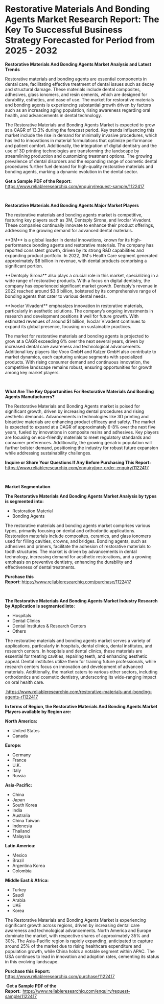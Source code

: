 <p><h1>Restorative Materials And Bonding Agents Market Research Report: The Key To Successful Business Strategy Forecasted for Period from 2025 - 2032</h1></p><p><strong>Restorative Materials And Bonding Agents Market Analysis and Latest Trends</strong></p>
<p><p>Restorative materials and bonding agents are essential components in dental care, facilitating effective treatment of dental issues such as decay and structural damage. These materials include dental composites, adhesives, glass ionomers, and resin cements, which are designed for durability, esthetics, and ease of use. The market for restorative materials and bonding agents is experiencing substantial growth driven by factors such as an increasing aging population, rising awareness regarding oral health, and advancements in dental technology.</p><p>The Restorative Materials and Bonding Agents Market is expected to grow at a CAGR of 13.3% during the forecast period. Key trends influencing this market include the rise in demand for minimally invasive procedures, which has led to innovations in material formulations that optimize performance and patient comfort. Additionally, the integration of digital dentistry and the use of 3D printing technologies are transforming the landscape by streamlining production and customizing treatment options. The growing prevalence of dental disorders and the expanding range of cosmetic dental procedures further fuel demand for high-quality restorative materials and bonding agents, marking a dynamic evolution in the dental sector.</p></p>
<p><strong>Get a Sample PDF of the Report:&nbsp;</strong> <a href="https://www.reliableresearchiq.com/enquiry/request-sample/1122417?utm_campaign=2866&utm_medium=2&utm_source=Github&utm_content=ia&utm_term=16042025&utm_id=restorative-materials-and-bonding-agents">https://www.reliableresearchiq.com/enquiry/request-sample/1122417</a></p>
<p>&nbsp;</p>
<p><strong>Restorative Materials And Bonding Agents Major Market Players</strong></p>
<p><p>The restorative materials and bonding agents market is competitive, featuring key players such as 3M, Dentsply Sirona, and Ivoclar Vivadent. These companies continually innovate to enhance their product offerings, addressing the growing demand for advanced dental materials.</p><p>**3M** is a global leader in dental innovations, known for its high-performance bonding agents and restorative materials. The company has reported consistent growth, driven by its strong R&D capabilities and expanding product portfolio. In 2022, 3M's Health Care segment generated approximately $8 billion in revenue, with dental products comprising a significant portion.</p><p>**Dentsply Sirona** also plays a crucial role in this market, specializing in a wide range of restorative products. With a focus on digital dentistry, the company has experienced significant market growth. Dentsply's revenue in 2022 reached around $3.6 billion, bolstered by its comprehensive range of bonding agents that cater to various dental needs.</p><p>**Ivoclar Vivadent** emphasizes innovation in restorative materials, particularly in aesthetic solutions. The company’s ongoing investments in research and development positions it well for future growth. With estimated revenues of around $1 billion, Ivoclar Vivadent continues to expand its global presence, focusing on sustainable practices.</p><p>The market for restorative materials and bonding agents is projected to grow at a CAGR exceeding 6% over the next several years, driven by increased dental care awareness and technological advancements. Additional key players like Voco GmbH and Kulzer GmbH also contribute to market dynamics, each capturing unique segments with specialized products. With rising consumer demand and continuous innovation, the competitive landscape remains robust, ensuring opportunities for growth among key market players.</p></p>
<p>&nbsp;</p>
<p><strong>What Are The Key Opportunities For Restorative Materials And Bonding Agents Manufacturers?</strong></p>
<p><p>The Restorative Materials and Bonding Agents market is poised for significant growth, driven by increasing dental procedures and rising aesthetic demands. Advancements in technologies like 3D printing and bioactive materials are enhancing product efficacy and safety. The market is expected to expand at a CAGR of approximately 6-8% over the next five years, fueled by innovations in composite resins and adhesives. Key players are focusing on eco-friendly materials to meet regulatory standards and consumer preferences. Additionally, the growing geriatric population will further bolster demand, positioning the industry for robust future expansion while addressing sustainability challenges.</p></p>
<p><strong>Inquire or Share Your Questions If Any Before Purchasing This Report:</strong> <a href="https://www.reliableresearchiq.com/enquiry/pre-order-enquiry/1122417?utm_campaign=2866&utm_medium=2&utm_source=Github&utm_content=ia&utm_term=16042025&utm_id=restorative-materials-and-bonding-agents">https://www.reliableresearchiq.com/enquiry/pre-order-enquiry/1122417</a></p>
<p>&nbsp;</p>
<p><strong>Market Segmentation</strong></p>
<p><strong>The Restorative Materials And Bonding Agents Market Analysis by types is segmented into:</strong></p>
<p><ul><li>Restoration Material</li><li>Bonding Agents</li></ul></p>
<p><p>The restorative materials and bonding agents market comprises various types, primarily focusing on dental and orthodontic applications. Restoration materials include composites, ceramics, and glass ionomers used for filling cavities, crowns, and bridges. Bonding agents, such as adhesives and primers, facilitate the adhesion of restorative materials to tooth structures. The market is driven by advancements in dental technology, increasing demand for aesthetic restorations, and a growing emphasis on preventive dentistry, enhancing the durability and effectiveness of dental treatments.</p></p>
<p><strong>Purchase this Report:&nbsp;</strong><a href="https://www.reliableresearchiq.com/purchase/1122417?utm_campaign=2866&utm_medium=2&utm_source=Github&utm_content=ia&utm_term=16042025&utm_id=restorative-materials-and-bonding-agents">https://www.reliableresearchiq.com/purchase/1122417</a></p>
<p>&nbsp;</p>
<p><strong>The Restorative Materials And Bonding Agents Market Industry Research by Application is segmented into:</strong></p>
<p><ul><li>Hospitals</li><li>Dental Clinics</li><li>Dental Institutes & Research Centers</li><li>Others</li></ul></p>
<p><p>The restorative materials and bonding agents market serves a variety of applications, particularly in hospitals, dental clinics, dental institutes, and research centers. In hospitals and dental clinics, these materials are essential for treating cavities, repairing teeth, and enhancing aesthetic appeal. Dental institutes utilize them for training future professionals, while research centers focus on innovation and development of advanced materials. Additionally, the market caters to various other sectors, including orthodontics and cosmetic dentistry, underscoring its wide-ranging impact on oral health care.</p></p>
<p><a href="https://www.reliableresearchiq.com/restorative-materials-and-bonding-agents-r1122417?utm_campaign=2866&utm_medium=2&utm_source=Github&utm_content=ia&utm_term=16042025&utm_id=restorative-materials-and-bonding-agents">&nbsp;https://www.reliableresearchiq.com/restorative-materials-and-bonding-agents-r1122417</a></p>
<p><strong>In terms of Region, the Restorative Materials And Bonding Agents Market Players available by Region are:</strong></p>
<p>
    <p> <strong> North America: </strong>
        <ul>
            <li>United States</li>
            <li>Canada</li>
        </ul>
        </p> 
    <p> <strong> Europe: </strong>
        <ul>
            <li>Germany</li>
            <li>France</li>
            <li>U.K.</li>
            <li>Italy</li>
            <li>Russia</li>
        </ul>
        </p> 
    <p> <strong> Asia-Pacific: </strong>
        <ul>
            <li>China</li>
            <li>Japan</li>
            <li>South Korea</li>
            <li>India</li>
            <li>Australia</li>
            <li>China Taiwan</li>
            <li>Indonesia</li>
            <li>Thailand</li>
            <li>Malaysia</li>
        </ul>
        </p> 
    <p> <strong> Latin America: </strong>
        <ul>
            <li>Mexico</li>
            <li>Brazil</li>
            <li>Argentina Korea</li>
            <li>Colombia</li>
        </ul>
        </p> 
    <p> <strong> Middle East & Africa: </strong>
        <ul>
            <li>Turkey</li>
            <li>Saudi</li>
            <li>Arabia</li>
            <li>UAE</li>
            <li>Korea</li>
        </ul>
    </p>
    </p>
<p><p>The Restorative Materials and Bonding Agents Market is experiencing significant growth across regions, driven by increasing dental care awareness and technological advancements. North America and Europe dominate the market, with respective shares of approximately 35% and 30%. The Asia-Pacific region is rapidly expanding, anticipated to capture around 25% of the market due to rising healthcare expenditure and population growth, while China holds a notable segment within APAC. The USA continues to lead in innovation and adoption rates, cementing its status in this evolving landscape.</p></p>
<p><strong>Purchase this Report: </strong><a href="https://www.reliableresearchiq.com/purchase/1122417?utm_campaign=2866&utm_medium=2&utm_source=Github&utm_content=ia&utm_term=16042025&utm_id=restorative-materials-and-bonding-agents">https://www.reliableresearchiq.com/purchase/1122417</a></p>
<p>&nbsp;<strong>Get a Sample PDF of the Report:&nbsp;&nbsp;</strong><a href="https://www.reliableresearchiq.com/enquiry/request-sample/1122417?utm_campaign=2866&utm_medium=2&utm_source=Github&utm_content=ia&utm_term=16042025&utm_id=restorative-materials-and-bonding-agents">https://www.reliableresearchiq.com/enquiry/request-sample/1122417</a></p>
<p><strong></strong></p>
<p><p></p><p></p><p></p></p>